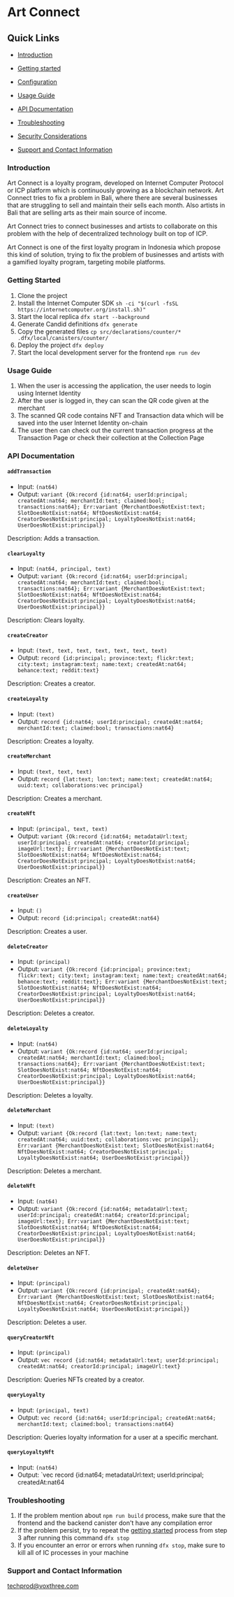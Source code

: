 
# Art Connect

## Quick Links

- [Introduction](#introduction)

- [Getting started](#getting-started)

- [Configuration](#configuration)

- [Usage Guide](#usage-guide)

- [API Documentation](#api-documentation)

- [Troubleshooting](#troubleshooting)

- [Security Considerations](#security-considerations)

- [Support and Contact Information](#support-and-contact-information)

### Introduction
Art Connect is a loyalty program, developed on Internet Computer Protocol or ICP platform which is continuously growing as a blockchain network. Art Connect tries to fix a problem in Bali, where there are several businesses that are struggling to sell and maintain their sells each month. Also artists in Bali that are selling arts as their main source of income.

Art Connect tries to connect businesses and artists to collaborate on this problem with the help of decentralized technology built on top of ICP.

Art Connect is one of the first loyalty program in Indonesia which propose this kind of solution, trying to fix the problem of businesses and artists with a gamified loyalty program, targeting mobile platforms.

### Getting Started
1. Clone the project
2. Install the Internet Computer SDK 
	`sh -ci "$(curl -fsSL https://internetcomputer.org/install.sh)"`
3. Start the local replica
	`dfx start --background`
4. Generate Candid definitions 
	 `dfx generate`
5. Copy the generated files
	`cp src/declarations/counter/* .dfx/local/canisters/counter/`
6. Deploy the project
	`dfx deploy`
7. Start the local development server for the frontend
	`npm run dev`

### Usage Guide
1. When the user is accessing the application, the user needs to login using Internet Identity
2. After the user is logged in, they can scan the QR code given at the merchant
3. The scanned QR code contains NFT and Transaction data which will be saved into the user Internet Identity on-chain
4. The user then can check out the current transaction progress at the Transaction Page or check their collection at the Collection Page

### API Documentation
#### `addTransaction`

- Input: `(nat64)`
- Output: `variant {Ok:record {id:nat64; userId:principal; createdAt:nat64; merchantId:text; claimed:bool; transactions:nat64}; Err:variant {MerchantDoesNotExist:text; SlotDoesNotExist:nat64; NftDoesNotExist:nat64; CreatorDoesNotExist:principal; LoyaltyDoesNotExist:nat64; UserDoesNotExist:principal}}`

Description: Adds a transaction.

#### `clearLoyalty`

- Input: `(nat64, principal, text)`
- Output: `variant {Ok:record {id:nat64; userId:principal; createdAt:nat64; merchantId:text; claimed:bool; transactions:nat64}; Err:variant {MerchantDoesNotExist:text; SlotDoesNotExist:nat64; NftDoesNotExist:nat64; CreatorDoesNotExist:principal; LoyaltyDoesNotExist:nat64; UserDoesNotExist:principal}}`

Description: Clears loyalty.

#### `createCreator`

- Input: `(text, text, text, text, text, text, text)`
- Output: `record {id:principal; province:text; flickr:text; city:text; instagram:text; name:text; createdAt:nat64; behance:text; reddit:text}`

Description: Creates a creator.

#### `createLoyalty`

- Input: `(text)`
- Output: `record {id:nat64; userId:principal; createdAt:nat64; merchantId:text; claimed:bool; transactions:nat64}`

Description: Creates a loyalty.

#### `createMerchant`

- Input: `(text, text, text)`
- Output: `record {lat:text; lon:text; name:text; createdAt:nat64; uuid:text; collaborations:vec principal}`

Description: Creates a merchant.

#### `createNft`

- Input: `(principal, text, text)`
- Output: `variant {Ok:record {id:nat64; metadataUrl:text; userId:principal; createdAt:nat64; creatorId:principal; imageUrl:text}; Err:variant {MerchantDoesNotExist:text; SlotDoesNotExist:nat64; NftDoesNotExist:nat64; CreatorDoesNotExist:principal; LoyaltyDoesNotExist:nat64; UserDoesNotExist:principal}}`

Description: Creates an NFT.

#### `createUser`

- Input: `()`
- Output: `record {id:principal; createdAt:nat64}`

Description: Creates a user.

#### `deleteCreator`

- Input: `(principal)`
- Output: `variant {Ok:record {id:principal; province:text; flickr:text; city:text; instagram:text; name:text; createdAt:nat64; behance:text; reddit:text}; Err:variant {MerchantDoesNotExist:text; SlotDoesNotExist:nat64; NftDoesNotExist:nat64; CreatorDoesNotExist:principal; LoyaltyDoesNotExist:nat64; UserDoesNotExist:principal}}`

Description: Deletes a creator.

#### `deleteLoyalty`

- Input: `(nat64)`
- Output: `variant {Ok:record {id:nat64; userId:principal; createdAt:nat64; merchantId:text; claimed:bool; transactions:nat64}; Err:variant {MerchantDoesNotExist:text; SlotDoesNotExist:nat64; NftDoesNotExist:nat64; CreatorDoesNotExist:principal; LoyaltyDoesNotExist:nat64; UserDoesNotExist:principal}}`

Description: Deletes a loyalty.

#### `deleteMerchant`

- Input: `(text)`
- Output: `variant {Ok:record {lat:text; lon:text; name:text; createdAt:nat64; uuid:text; collaborations:vec principal}; Err:variant {MerchantDoesNotExist:text; SlotDoesNotExist:nat64; NftDoesNotExist:nat64; CreatorDoesNotExist:principal; LoyaltyDoesNotExist:nat64; UserDoesNotExist:principal}}`

Description: Deletes a merchant.

#### `deleteNft`

- Input: `(nat64)`
- Output: `variant {Ok:record {id:nat64; metadataUrl:text; userId:principal; createdAt:nat64; creatorId:principal; imageUrl:text}; Err:variant {MerchantDoesNotExist:text; SlotDoesNotExist:nat64; NftDoesNotExist:nat64; CreatorDoesNotExist:principal; LoyaltyDoesNotExist:nat64; UserDoesNotExist:principal}}`

Description: Deletes an NFT.

#### `deleteUser`

- Input: `(principal)`
- Output: `variant {Ok:record {id:principal; createdAt:nat64}; Err:variant {MerchantDoesNotExist:text; SlotDoesNotExist:nat64; NftDoesNotExist:nat64; CreatorDoesNotExist:principal; LoyaltyDoesNotExist:nat64; UserDoesNotExist:principal}}`

Description: Deletes a user.

#### `queryCreatorNft`

- Input: `(principal)`
- Output: `vec record {id:nat64; metadataUrl:text; userId:principal; createdAt:nat64; creatorId:principal; imageUrl:text}`

Description: Queries NFTs created by a creator.

#### `queryLoyalty`

- Input: `(principal, text)`
- Output: `vec record {id:nat64; userId:principal; createdAt:nat64; merchantId:text; claimed:bool; transactions:nat64}`

Description: Queries loyalty information for a user at a specific merchant.

#### `queryLoyaltyNft`

- Input: `(nat64)`
- Output: `vec record {id:nat64; metadataUrl:text; userId:principal; createdAt:nat64

### Troubleshooting
1. If the problem mention about `npm run build` process, make sure that the frontend and the backend canister don't have any compilation error
2. If the problem persist, try to repeat the [getting started](#getting-started) process from step 3 after running this command `dfx stop`
3. If you encounter an error or errors when running `dfx stop`, make sure to kill all of IC processes in your machine

### Support and Contact Information
techprod@voxthree.com
